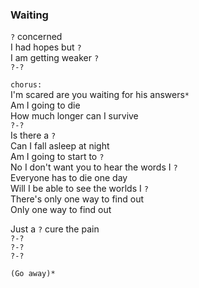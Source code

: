 ### Waiting
`?` concerned  
I had hopes but `?`  
I am getting weaker `?`  
`?-?`

`chorus:`  
I'm scared are you waiting for his answers`*`  
Am I going to die  
How much longer can I survive  
`?-?`  
Is there a `?`  
Can I fall asleep at night  
Am I going to start to `?`  
No I don't want you to hear the words I `?`  
Everyone has to die one day  
Will I be able to see the worlds I `?`  
There's only one way to find out  
Only one way to find out

Just a `?` cure the pain  
`?-?`  
`?-?`  
`?-?`

`(Go away)*`
